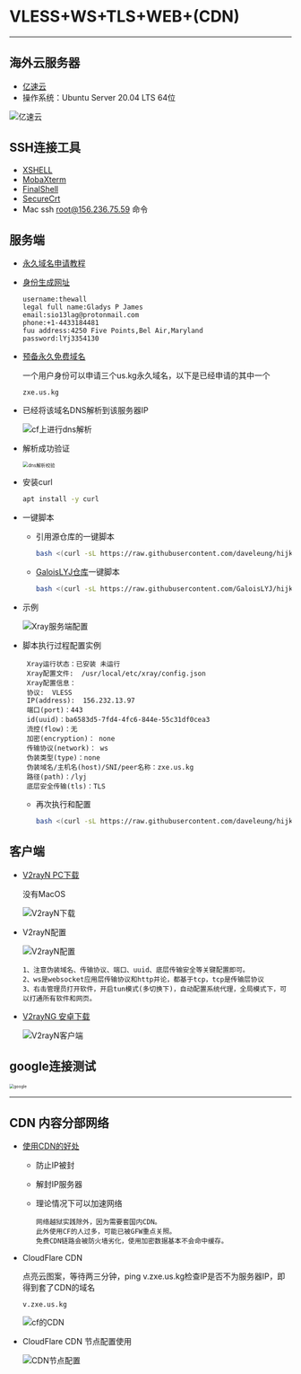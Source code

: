 # VLESS+WS+TLS+WEB+(CDN)

---

## 海外云服务器

- [亿速云](https://uc.yisu.com/index.php/vhost/lightserver.html)
- 操作系统：Ubuntu Server 20.04 LTS 64位

![亿速云](https://raw.githubusercontent.com/GaloisLYJ/booknotes/refs/heads/master/%E4%BA%91%E6%9C%8D%E5%8A%A1%E5%99%A8%E4%B9%8B%E7%A7%91%E5%AD%A6%E4%B8%8A%E7%BD%91/file/%E4%BA%BF%E9%80%9F%E4%BA%91Ubuntu.png)

## SSH连接工具

- [XSHELL](https://www.xshell.com/zh/free-for-home-school/)
- [MobaXterm](https://mobaxterm.mobatek.net/)
- [FinalShell](https://www.hostbuf.com/t/988.html)
- [SecureCrt](https://www.vandyke.com/products/securecrt/)
- Mac ssh root@156.236.75.59 命令

## 服务端

- [永久域名申请教程](https://www.youtube.com/watch?v=5eFwyapO9ew)

- [身份生成网址](https://www.shenfendaquan.com/)

  ```
  username:thewall
  legal full name:Gladys P James
  email:sio13lag@protonmail.com
  phone:+1-4433184481
  fuu address:4250 Five Points,Bel Air,Maryland
  password:lYj3354130
  ```

- [预备永久免费域名](https://register.us.kg/panel/main)

  一个用户身份可以申请三个us.kg永久域名，以下是已经申请的其中一个

  ```
  zxe.us.kg
  ```

- 已经将该域名DNS解析到该服务器IP

  ![cf上进行dns解析](https://raw.githubusercontent.com/GaloisLYJ/booknotes/refs/heads/master/%E4%BA%91%E6%9C%8D%E5%8A%A1%E5%99%A8%E4%B9%8B%E7%A7%91%E5%AD%A6%E4%B8%8A%E7%BD%91/file/%E5%9F%9F%E5%90%8DDNS%E8%A7%A3%E6%9E%90.png)

- 解析成功验证

  <img src="https://raw.githubusercontent.com/GaloisLYJ/booknotes/refs/heads/master/%E4%BA%91%E6%9C%8D%E5%8A%A1%E5%99%A8%E4%B9%8B%E7%A7%91%E5%AD%A6%E4%B8%8A%E7%BD%91/file/dns%E8%A7%A3%E6%9E%90%E6%A0%A1%E9%AA%8C.png" alt="dns解析校验" style="zoom:60%;" />

- 安装curl

  ```bash
  apt install -y curl
  ```

- 一键脚本

  - 引用源仓库的一键脚本

    ```bash
    bash <(curl -sL https://raw.githubusercontent.com/daveleung/hijkpw-scripts-mod/main/xray_mod1.sh)
    ```

  - [GaloisLYJ仓库](https://github.com/GaloisLYJ/hijkpw-scripts-mod)一键脚本

    ```bash
    bash <(curl -sL https://raw.githubusercontent.com/GaloisLYJ/hijkpw-scripts-mod/refs/heads/main/xray_mod1.sh)
    ```

- 示例

  ![Xray服务端配置](https://raw.githubusercontent.com/GaloisLYJ/booknotes/refs/heads/master/%E4%BA%91%E6%9C%8D%E5%8A%A1%E5%99%A8%E4%B9%8B%E7%A7%91%E5%AD%A6%E4%B8%8A%E7%BD%91/file/Xray%E6%9C%8D%E5%8A%A1%E7%AB%AF%E9%85%8D%E7%BD%AE.png)

- 脚本执行过程配置实例

  ```
   Xray运行状态：已安装 未运行
   Xray配置文件:  /usr/local/etc/xray/config.json
   Xray配置信息：
   协议:  VLESS
   IP(address):  156.232.13.97
   端口(port)：443
   id(uuid)：ba6583d5-7fd4-4fc6-844e-55c31df0cea3
   流控(flow)：无
   加密(encryption)： none
   传输协议(network)： ws
   伪装类型(type)：none
   伪装域名/主机名(host)/SNI/peer名称：zxe.us.kg
   路径(path)：/lyj
   底层安全传输(tls)：TLS
  ```

   - 再次执行和配置

     ```bash
     bash <(curl -sL https://raw.githubusercontent.com/daveleung/hijkpw-scripts-mod/main/xray_mod1.sh)
     ```

## 客户端

- [V2rayN  PC下载](https://github.com/2dust/v2rayn/releases)

  没有MacOS

  ![V2rayN下载](https://raw.githubusercontent.com/GaloisLYJ/booknotes/refs/heads/master/%E4%BA%91%E6%9C%8D%E5%8A%A1%E5%99%A8%E4%B9%8B%E7%A7%91%E5%AD%A6%E4%B8%8A%E7%BD%91/file/V2rayN%E5%AE%A2%E6%88%B7%E7%AB%AF%E4%B8%8B%E8%BD%BD.png)

- V2rayN配置

  ![V2rayN配置](https://raw.githubusercontent.com/GaloisLYJ/booknotes/refs/heads/master/%E4%BA%91%E6%9C%8D%E5%8A%A1%E5%99%A8%E4%B9%8B%E7%A7%91%E5%AD%A6%E4%B8%8A%E7%BD%91/file/V2rayN%E5%AE%A2%E6%88%B7%E7%AB%AF%E9%85%8D%E7%BD%AE.png)

  ```
  1、注意伪装域名、传输协议、端口、uuid、底层传输安全等关键配置即可。
  2、ws是websocket应用层传输协议和http并论，都基于tcp，tcp是传输层协议
  3、右击管理员打开软件，开启tun模式(多切换下)，自动配置系统代理，全局模式下，可以打通所有软件和网页。
  ```


- [V2rayNG 安卓下载](https://github.com/2dust/v2rayNG/releases)

  ![V2rayN客户端](https://raw.githubusercontent.com/GaloisLYJ/booknotes/refs/heads/master/%E4%BA%91%E6%9C%8D%E5%8A%A1%E5%99%A8%E4%B9%8B%E7%A7%91%E5%AD%A6%E4%B8%8A%E7%BD%91/file/V2rayNG%E5%AE%A2%E6%88%B7%E7%AB%AF%E4%B8%8B%E8%BD%BD.png)

## google连接测试

<img src="https://raw.githubusercontent.com/GaloisLYJ/booknotes/refs/heads/master/%E4%BA%91%E6%9C%8D%E5%8A%A1%E5%99%A8%E4%B9%8B%E7%A7%91%E5%AD%A6%E4%B8%8A%E7%BD%91/file/google%E8%BF%9E%E6%8E%A5%E6%B5%8B%E8%AF%95.png?token=GHSAT0AAAAAAC3ELS3CCCWU7F2WEQC765G2Z2NQRWQ" alt="google" style="zoom:50%;" />

---



## CDN  内容分部网络

- [使用CDN的好处](https://www.youtube.com/watch?v=Azj8-1rdF-o&t=630s)
  
  - 防止IP被封
  
  - 解封IP服务器
  
  - 理论情况下可以加速网络
  
    ```
    网络越狱实践除外，因为需要套国内CDN。
    此外使用CF的人过多，可能已被GFW重点关照。
    免费CDN链路会被防火墙劣化，使用加密数据基本不会命中缓存。
    ```
  
- CloudFlare CDN

  点亮云图案，等待两三分钟，ping v.zxe.us.kg检查IP是否不为服务器IP，即得到套了CDN的域名

  ```
  v.zxe.us.kg
  ```

  ![cf的CDN](https://raw.githubusercontent.com/GaloisLYJ/booknotes/refs/heads/master/%E4%BA%91%E6%9C%8D%E5%8A%A1%E5%99%A8%E4%B9%8B%E7%A7%91%E5%AD%A6%E4%B8%8A%E7%BD%91/file/CF%E7%9A%84CDN.png)

- CloudFlare CDN 节点配置使用

  ![CDN节点配置](https://raw.githubusercontent.com/GaloisLYJ/booknotes/refs/heads/master/%E4%BA%91%E6%9C%8D%E5%8A%A1%E5%99%A8%E4%B9%8B%E7%A7%91%E5%AD%A6%E4%B8%8A%E7%BD%91/file/CDN%E8%8A%82%E7%82%B9%E9%85%8D%E7%BD%AE.png)